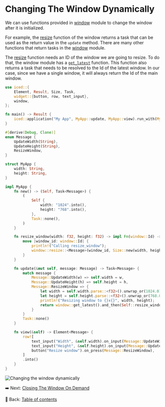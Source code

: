 # Changing The Window Dynamically

We can use functions provided in [window](https://docs.rs/iced/0.13.1/iced/window/index.html) module to change the window after it is initialized.

For example, the [resize](https://docs.rs/iced/0.13.1/iced/window/fn.resize.html) function of the window
returns a task that can be used as the return value in the `update` method. There are many other functions that return tasks in the [window](https://docs.rs/iced/0.13.1/iced/window/index.html) module.

The [resize](https://docs.rs/iced/0.13.1/iced/window/fn.resize.html) function needs an ID of the window we are going to resize. To do that, the window module has a [`get_latest`](https://docs.rs/iced/0.13.1/iced/window/fn.get_latest.html) function. This function also returns a task that needs to be resolved to the Id of the latest window. In our case, since we have a single window, it will always return the Id of the main window.

```rust
use iced::{
    Element, Result, Size, Task,
    widget::{button, row, text_input},
    window,
};

fn main() -> Result {
    iced::application("My App", MyApp::update, MyApp::view).run_with(MyApp::new)
}

#[derive(Debug, Clone)]
enum Message {
    UpdateWidth(String),
    UpdateHeight(String),
    ResizeWindow,
}

struct MyApp {
    width: String,
    height: String,
}

impl MyApp {
    fn new() -> (Self, Task<Message>) {
        (
            Self {
                width: "1024".into(),
                height: "768".into(),
            },
            Task::none(),
        )
    }

    fn resize_window(width: f32, height: f32) -> impl Fn(window::Id) -> Task<Message> {
        move |window_id: window::Id| {
            println!("Calling resize_window");
            window::resize::<Message>(window_id, Size::new(width, height))
        }
    }

    fn update(&mut self, message: Message) -> Task<Message> {
        match message {
            Message::UpdateWidth(w) => self.width = w,
            Message::UpdateHeight(h) => self.height = h,
            Message::ResizeWindow => {
                let width = self.width.parse::<f32>().unwrap_or(1024.0);
                let height = self.height.parse::<f32>().unwrap_or(768.0);
                println!("Resizing window to {}x{}", width, height);
                return window::get_latest().and_then(Self::resize_window(width, height));
            }
        }
        Task::none()
    }

    fn view(&self) -> Element<Message> {
        row![
            text_input("Width", &self.width).on_input(Message::UpdateWidth),
            text_input("Height", &self.height).on_input(Message::UpdateHeight),
            button("Resize window").on_press(Message::ResizeWindow),
        ]
        .into()
    }
}
```

![Changing the window dynamically](./pic/changing_the_window_dynamically.png)

:arrow_right:  Next: [Closing The Window On Demand](./closing_the_window_on_demand.md)

:blue_book: Back: [Table of contents](./../README.md)
